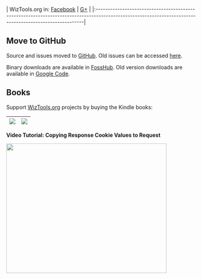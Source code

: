 | WizTools.org in: [Facebook](https://www.facebook.com/wiztools.org) | [G+](https://plus.google.com/b/107749935334365269480/107749935334365269480/posts) |
|:-------------------------------------------------------------------------------------------------------------------------------------------------------|

## Move to GitHub ##

Source and issues moved to [GitHub](https://github.com/wiztools/rest-client). Old issues can be accessed [here](https://code.google.com/p/rest-client/issues/list).

Binary downloads are available in [FossHub](http://code.fosshub.com/WizToolsorg-RESTClient/downloads). Old version downloads are available in [Google Code](https://code.google.com/p/rest-client/downloads/list).

## Books ##

Support [WizTools.org](http://www.wiztools.org/) projects by buying the Kindle books:

| [![](http://books.wiztools.org/restclient-book/restclient-book-small.jpg)](http://www.amazon.com/dp/B00D9IIGP6?tag=wiztooorg-20) | [![](http://books.wiztools.org/php-oop-book/php-oop-book-small.jpg)](http://www.amazon.com/dp/B00CM4ZECG?tag=wiztooorg-20) |
|:---------------------------------------------------------------------------------------------------------------------------------|:---------------------------------------------------------------------------------------------------------------------------|

**Video Tutorial: Copying Response Cookie Values to Request**

<a href='http://www.youtube.com/watch?feature=player_embedded&v=2garScLQCEc' target='_blank'><img src='http://img.youtube.com/vi/2garScLQCEc/0.jpg' width='425' height=344 /></a>